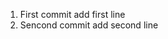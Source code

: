 <!-- Initial commit I add only folder structure -->
1. First commit add first line
2. Sencond commit add second line